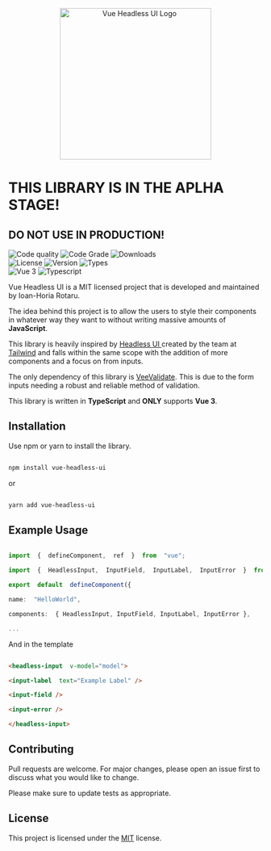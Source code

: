 <p align="center">

<a  href="#"  target="_blank">

<img  alt="Vue Headless UI Logo"  width="300"  src="https://user-images.githubusercontent.com/32731652/128643547-88800199-930d-4623-9adc-777a13535d62.png">

</a>

</p>

  

# THIS LIBRARY IS IN THE APLHA STAGE!

  

## DO NOT USE IN PRODUCTION!

<div>
  <span>
   <img alt="Code quality" src="https://www.code-inspector.com/project/26676/score/svg" >
  </span>
   <span>
   <img alt="Code Grade" src="https://www.code-inspector.com/project/26676/status/svg" >
  </span>
   <span>
   <img alt="Downloads" src="https://img.shields.io/github/downloads/horia16/vue-headless-ui/total.svg" >
  </span>
 
<div>
  
<div>
  <span>
   <img alt="License" src="https://img.shields.io/github/license/horia16/vue-headless-ui.svg" >
  </span>

  <span>
   <img alt="Version" src="https://badgen.net/npm/v/vue-headless-ui" >
  </span>
  <span>
   <img alt="Types" src="https://badgen.net/npm/types/vue-headless-ui" >
  </span>
 
<div>
  <div>
   <span>
   <img alt="Vue 3" src="https://img.shields.io/badge/Vue.js-35495E?style=for-the-badge&logo=vue.js&logoColor=4FC08D" >
  </span>
     <span>
   <img alt="Typescript" src="https://img.shields.io/badge/TypeScript-007ACC?style=for-the-badge&logo=typescript&logoColor=white" >
  </span>
  </div>
 

Vue Headless UI is a MIT licensed project that is developed and maintained by Ioan-Horia Rotaru.

  

The idea behind this project is to allow the users to style their components in whatever way they want to without writing massive amounts of **JavaScript**.

This library is heavily inspired by [Headless UI ](https://headlessui.dev/)  created by the team at [Tailwind](https://tailwindcss.com/) and falls within the same scope with the addition of more components and a focus on from inputs.

The only dependency of this library is [VeeValidate](https://vee-validate.logaretm.com/v4/). This is due to the form inputs needing a robust and reliable method of validation.

This library is written in **TypeScript** and **ONLY** supports **Vue 3**.

  

## Installation

  

Use npm or yarn to install the library.

  

```bash

npm install vue-headless-ui

```

  

or

  

```bash

yarn add vue-headless-ui

```

  

## Example Usage

  

```typescript

import  {  defineComponent,  ref  }  from  "vue";

import  {  HeadlessInput,  InputField,  InputLabel,  InputError  }  from  "vue-headless-ui";

export  default  defineComponent({

name:  "HelloWorld",

components:  { HeadlessInput, InputField, InputLabel, InputError },

...

```

  

And in the template

  

```html

<headless-input  v-model="model">

<input-label  text="Example Label" />

<input-field />

<input-error />

</headless-input>

```

  

## Contributing

  

Pull requests are welcome. For major changes, please open an issue first to discuss what you would like to change.

  

Please make sure to update tests as appropriate.

  

## License

  

This project is licensed under the [MIT](https://choosealicense.com/licenses/mit/) license.
